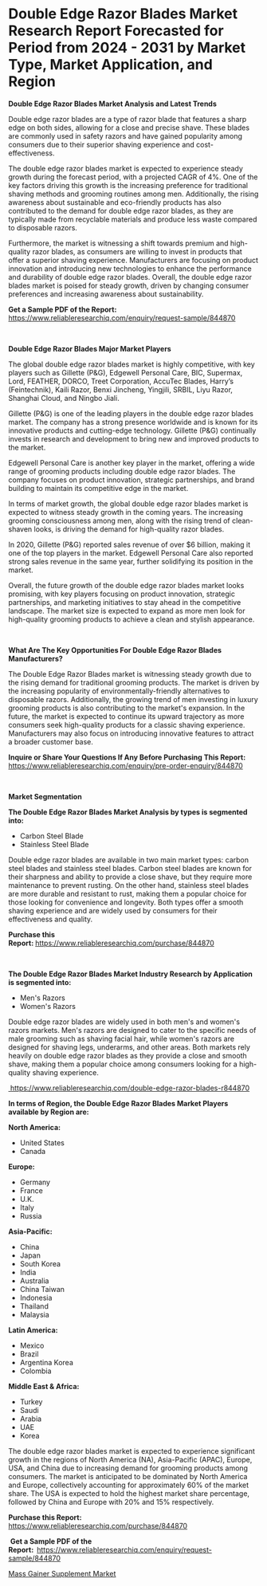 <p><h1>Double Edge Razor Blades Market Research Report Forecasted for Period from 2024 -  2031 by Market Type, Market Application, and Region</h1></p><p><strong>Double Edge Razor Blades Market Analysis and Latest Trends</strong></p>
<p><p>Double edge razor blades are a type of razor blade that features a sharp edge on both sides, allowing for a close and precise shave. These blades are commonly used in safety razors and have gained popularity among consumers due to their superior shaving experience and cost-effectiveness.</p><p>The double edge razor blades market is expected to experience steady growth during the forecast period, with a projected CAGR of 4%. One of the key factors driving this growth is the increasing preference for traditional shaving methods and grooming routines among men. Additionally, the rising awareness about sustainable and eco-friendly products has also contributed to the demand for double edge razor blades, as they are typically made from recyclable materials and produce less waste compared to disposable razors.</p><p>Furthermore, the market is witnessing a shift towards premium and high-quality razor blades, as consumers are willing to invest in products that offer a superior shaving experience. Manufacturers are focusing on product innovation and introducing new technologies to enhance the performance and durability of double edge razor blades. Overall, the double edge razor blades market is poised for steady growth, driven by changing consumer preferences and increasing awareness about sustainability.</p></p>
<p><strong>Get a Sample PDF of the Report:&nbsp;</strong> <a href="https://www.reliableresearchiq.com/enquiry/request-sample/844870">https://www.reliableresearchiq.com/enquiry/request-sample/844870</a></p>
<p>&nbsp;</p>
<p><strong>Double Edge Razor Blades Major Market Players</strong></p>
<p><p>The global double edge razor blades market is highly competitive, with key players such as Gillette (P&G), Edgewell Personal Care, BIC, Supermax, Lord, FEATHER, DORCO, Treet Corporation, AccuTec Blades, Harry’s (Feintechnik), Kaili Razor, Benxi Jincheng, Yingjili, SRBIL, Liyu Razor, Shanghai Cloud, and Ningbo Jiali. </p><p>Gillette (P&G) is one of the leading players in the double edge razor blades market. The company has a strong presence worldwide and is known for its innovative products and cutting-edge technology. Gillette (P&G) continually invests in research and development to bring new and improved products to the market. </p><p>Edgewell Personal Care is another key player in the market, offering a wide range of grooming products including double edge razor blades. The company focuses on product innovation, strategic partnerships, and brand building to maintain its competitive edge in the market. </p><p>In terms of market growth, the global double edge razor blades market is expected to witness steady growth in the coming years. The increasing grooming consciousness among men, along with the rising trend of clean-shaven looks, is driving the demand for high-quality razor blades. </p><p>In 2020, Gillette (P&G) reported sales revenue of over $6 billion, making it one of the top players in the market. Edgewell Personal Care also reported strong sales revenue in the same year, further solidifying its position in the market. </p><p>Overall, the future growth of the double edge razor blades market looks promising, with key players focusing on product innovation, strategic partnerships, and marketing initiatives to stay ahead in the competitive landscape. The market size is expected to expand as more men look for high-quality grooming products to achieve a clean and stylish appearance.</p></p>
<p>&nbsp;</p>
<p><strong>What Are The Key Opportunities For Double Edge Razor Blades Manufacturers?</strong></p>
<p><p>The Double Edge Razor Blades market is witnessing steady growth due to the rising demand for traditional grooming products. The market is driven by the increasing popularity of environmentally-friendly alternatives to disposable razors. Additionally, the growing trend of men investing in luxury grooming products is also contributing to the market's expansion. In the future, the market is expected to continue its upward trajectory as more consumers seek high-quality products for a classic shaving experience. Manufacturers may also focus on introducing innovative features to attract a broader customer base.</p></p>
<p><strong>Inquire or Share Your Questions If Any Before Purchasing This Report:</strong> <a href="https://www.reliableresearchiq.com/enquiry/pre-order-enquiry/844870">https://www.reliableresearchiq.com/enquiry/pre-order-enquiry/844870</a></p>
<p>&nbsp;</p>
<p><strong>Market Segmentation</strong></p>
<p><strong>The Double Edge Razor Blades Market Analysis by types is segmented into:</strong></p>
<p><ul><li>Carbon Steel Blade</li><li>Stainless Steel Blade</li></ul></p>
<p><p>Double edge razor blades are available in two main market types: carbon steel blades and stainless steel blades. Carbon steel blades are known for their sharpness and ability to provide a close shave, but they require more maintenance to prevent rusting. On the other hand, stainless steel blades are more durable and resistant to rust, making them a popular choice for those looking for convenience and longevity. Both types offer a smooth shaving experience and are widely used by consumers for their effectiveness and quality.</p></p>
<p><strong>Purchase this Report:&nbsp;</strong><a href="https://www.reliableresearchiq.com/purchase/844870">https://www.reliableresearchiq.com/purchase/844870</a></p>
<p>&nbsp;</p>
<p><strong>The Double Edge Razor Blades Market Industry Research by Application is segmented into:</strong></p>
<p><ul><li>Men's Razors</li><li>Women's Razors</li></ul></p>
<p><p>Double edge razor blades are widely used in both men's and women's razors markets. Men's razors are designed to cater to the specific needs of male grooming such as shaving facial hair, while women's razors are designed for shaving legs, underarms, and other areas. Both markets rely heavily on double edge razor blades as they provide a close and smooth shave, making them a popular choice among consumers looking for a high-quality shaving experience.</p></p>
<p><a href="https://www.reliableresearchiq.com/double-edge-razor-blades-r844870">&nbsp;https://www.reliableresearchiq.com/double-edge-razor-blades-r844870</a></p>
<p><strong>In terms of Region, the Double Edge Razor Blades Market Players available by Region are:</strong></p>
<p>
    <p> <strong> North America: </strong>
        <ul>
            <li>United States</li>
            <li>Canada</li>
        </ul>
        </p> 
    <p> <strong> Europe: </strong>
        <ul>
            <li>Germany</li>
            <li>France</li>
            <li>U.K.</li>
            <li>Italy</li>
            <li>Russia</li>
        </ul>
        </p> 
    <p> <strong> Asia-Pacific: </strong>
        <ul>
            <li>China</li>
            <li>Japan</li>
            <li>South Korea</li>
            <li>India</li>
            <li>Australia</li>
            <li>China Taiwan</li>
            <li>Indonesia</li>
            <li>Thailand</li>
            <li>Malaysia</li>
        </ul>
        </p> 
    <p> <strong> Latin America: </strong>
        <ul>
            <li>Mexico</li>
            <li>Brazil</li>
            <li>Argentina Korea</li>
            <li>Colombia</li>
        </ul>
        </p> 
    <p> <strong> Middle East & Africa: </strong>
        <ul>
            <li>Turkey</li>
            <li>Saudi</li>
            <li>Arabia</li>
            <li>UAE</li>
            <li>Korea</li>
        </ul>
    </p>
    </p>
<p><p>The double edge razor blades market is expected to experience significant growth in the regions of North America (NA), Asia-Pacific (APAC), Europe, USA, and China due to increasing demand for grooming products among consumers. The market is anticipated to be dominated by North America and Europe, collectively accounting for approximately 60% of the market share. The USA is expected to hold the highest market share percentage, followed by China and Europe with 20% and 15% respectively.</p></p>
<p><strong>Purchase this Report: </strong><a href="https://www.reliableresearchiq.com/purchase/844870">https://www.reliableresearchiq.com/purchase/844870</a></p>
<p>&nbsp;<strong>Get a Sample PDF of the Report:&nbsp;&nbsp;</strong><a href="https://www.reliableresearchiq.com/enquiry/request-sample/844870">https://www.reliableresearchiq.com/enquiry/request-sample/844870</a></p>
<p><strong></strong></p>
<p><p><a href="https://issuu.com/reportprime-2/docs/mass-gainer-supplement-market-size-2030.pptx">Mass Gainer Supplement Market</a></p></p>